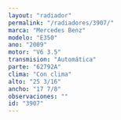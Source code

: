 ```yaml
---
layout: "radiador"
permalink: "/radiadores/3907/"
marca: "Mercedes Benz"
modelo: "E350"
ano: "2009"
motor: "V6 3.5"
transmision: "Automática"
parte: "62792A"
clima: "Con clima"
alto: "25 3/16"
ancho: "17 7/8"
observaciones: ""
id: "3907"
---
```


